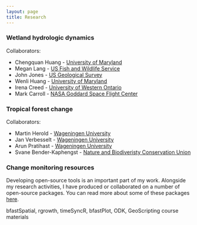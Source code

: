 ```yaml
---
layout: page
title: Research
---
```


### Wetland hydrologic dynamics
Collaborators:
* Chengquan Huang - [University of Maryland](https://geog.umd.edu)
* Megan Lang - [US Fish and Wildlife Service](https://www.fws.gov/wetlands/nwi/Staff.html)
* John Jones - [US Geological Survey](https://egsc.usgs.gov/index.html)
* Wenli Huang - [University of Maryland](https://geog.umd.edu)
* Irena Creed - [University of Western Ontario](http://www.uwo.ca/biology/faculty/creed/)
* Mark Carroll - [NASA Goddard Space Flight Center](https://science.gsfc.nasa.gov/sed/bio/mark.carroll)

### Tropical forest change
Collaborators:
* Martin Herold - [Wageningen University](http://www.wur.nl/en/Persons/prof.dr.-M-Martin-Herold.htm)
* Jan Verbesselt - [Wageningen University](http://www.wur.nl/en/Expertise-Services/Chair-groups/Environmental-Sciences/Laboratory-of-Geo-information-Science-and-Remote-Sensing/Research/Integrated-land-monitoring/Change_detection_and_monitoring.htm)
* Arun Pratihast - [Wageningen University](http://www.grs.wur.nl)
* Svane Bender-Kaphengst - [Nature and Biodiveristy Conservation Union](https://en.nabu.de/projects/ethiopia/kafa/biodiversity/17128.html)

### Change monitoring resources
Developing open-source tools is an important part of my work. Alongside my research activities, I have produced or collaborated on a number of open-source packages. You can read more about some of these packages [here](/code/).

bfastSpatial, rgrowth, timeSyncR, bfastPlot, ODK, GeoScripting course materials